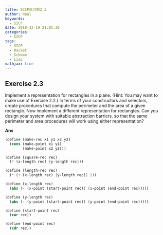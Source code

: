 ```yaml
---
title: SCIP练习题2.3
author: Neal
keywords:
  - SICP
date: 2018-12-19 21:01:30
categories:
  - SICP
tags:
  - SICP
  - Racket
  - Scheme
  - Lisp
mathjax: true
---
```


## Exercise 2.3

Implement a representation for rectangles in a plane. (Hint: You may want to make use of Exercise 2.2.) In terms of your constructors and selectors, create procedures that compute the perimeter and the area of a given rectangle. Now implement a different representation for rectangles. Can you design your system with suitable abstraction barriers, so that the same perimeter and area procedures will work using either representation?

**Ans**

```scheme
(define (make-rec x1 y1 x2 y2)
  (cons (make-point x1 y1)
        (make-point x2 y2)))

(define (square-rec rec)
  (* (x-length rec) (y-length rec)))

(define (length-rec rec)
  (* (+ (x-length rec) (y-length rec)) 2))

(define (x-length rec)
  (abs (- (x-point (start-point rec)) (x-point (end-point rec)))))

(define (y-length rec)
  (abs (- (y-point (start-point rec)) (y-point (end-point rec)))))

(define (start-point rec)
  (car rec))

(define (end-point rec)
  (cdr rec))
```
